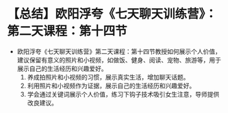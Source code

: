 # 【总结】欧阳浮夸《七天聊天训练营》：第二天课程：第十四节

-   欧阳浮夸《七天聊天训练营》第二天课程：第十四节教授如何展示个人价值，建议保留有意义的照片和小视频，如做饭、健身、阅读、宠物、旅游等，用于展示自己的生活经历和兴趣爱好。
    1.  养成拍照片和小视频的习惯，展示真实生活，增加聊天话题。
    2.  利用照片和小视频作为证据，展示自己的生活经历和兴趣爱好。
    3.  学会通过关键词展示个人价值，练习下钩子技术吸引女生注意，导师提供改良建议。